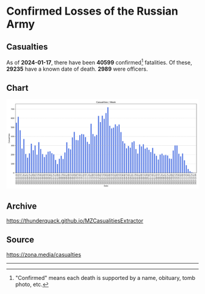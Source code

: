 
# Confirmed Losses of the Russian Army

## Casualties

As of **2024-01-17**, there have been **40599** confirmed[^1] fatalities.
Of these, **29235** have a known date of death.
**2989** were officers.

## Chart

![7-Day Intervals Bar Chart](./docs/7days.svg)

## Archive

https://thunderquack.github.io/MZCasualitiesExtractor

## Source

https://zona.media/casualties

---

[^1]: "Confirmed" means each death is supported by a name, obituary, tomb photo, etc.
